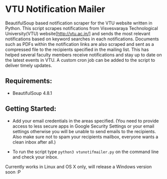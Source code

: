 # VTU Notification Mailer

BeautifulSoup based notification scraper for the VTU website written in Python. This script scrapes notifications from Visvesvaraya Technological University(VTU) website[http://vtu.ac.in/] and sends the most relevant notifications based on keyword searches in each notifications. Documents such as PDFs within the notification links are also scraped and sent as a compressed file to the recipients specified in the mailing list. This has helped several faculty members receive notifications and stay up to date on the latest events in VTU. A custom cron job can be added to the script to deliver timely updates.

## Requirements:
- BeautifulSoup 4.8.1


## Getting Started:
- Add your email credentials in the areas specified.
(You need to provide access to less secure apps in Google Security Settings or your email settings otherwise you will be unable to send emails to the recipients. Also make sure not to spam your recipients mailbox, everyone wants a clean inbox after all.)

- To run the script type ```python3 vtunotifmailer.py``` on the command line and check your inbox.

Currently works in Linux and OS X only, will release a Windows version soon :P


